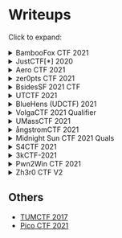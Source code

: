 # Writeups
Click to expand:

<details>
<summary>BambooFox CTF 2021</summary>
<p>

- [Flag Checker](./Writeups/BambooCTF_2021/Flag%20Checker)    Tags: `Verilog`
- [Better Than ASM](./Writeups/BambooCTF_2021/Better%20Than%20ASM)    Tags: `LLVM`

</p>
</details>

<details>
<summary>JustCTF[*] 2020</summary>
<p>

- [That's not crypto](./Writeups/JustCTF_2021/That's%20not%20crypto)    Tags: `Python`
- [reklest](./Writeups/JustCTF_2021/reklest)    Tags: `Rust`, `JavaScript`
- [debug_me_if_you_can](./Writeups/JustCTF_2021/debug_me_if_you_can)    Tags: `ptrace`, `anti-re`
- [Rusty](./Writeups/JustCTF_2021/Rusty)    Tags: `Rust`, `DOS`, `PE file structure`
- [ABNF: grammar is fun](./Writeups/JustCTF_2021/ABNF)    Tags: `Regex in C++`
- [REmap](./Writeups/JustCTF_2021/REmap)    Tags: `Py2exe`, `Anti-Re in python.dll`

</p>
</details>

<details>
<summary>Aero CTF 2021</summary>
<p>

- [Dummyper](./Writeups/AeroCTF_2021/Dummyper)    Tags: `memdump`, `crypto`

</p>
</details>

<details>
<summary>zer0pts CTF 2021</summary>
<p>

- [Infected](./Writeups/zer0ptsCTF_2021/Infected)    Tags: `Character Device`
- [Super Secret Login](./Writeups/zer0ptsCTF_2021/Super%20Secret%20Login)    Tags: `AutoIt`, `Cheat Engine`
- [Syscall 777](./Writeups/zer0ptsCTF_2021/Syscall%20777)    Tags: `syscall`, `SECCOMP`, `BPF`

</p>
</details>

<details>
<summary>BsidesSF 2021 CTF</summary>
<p>

- [Keygenme](./Writeups/BsidesSF_2021/Keygenme)    Tags: `keygen`, `.NET`
- [Relaunch](./Writeups/BsidesSF_2021/Relaunch)    Tags: `Bindiff`

</p>
</details>

<details>
<summary>UTCTF 2021</summary>
<p>

- [UTCTF Adventure ROM Part 3](./Writeups/UTCTF_2021/UTCTF%20Adventure%20ROM%20Part%203)    Tags: `GameBoy`

</p>
</details>


<details>
<summary>BlueHens (UDCTF) 2021</summary>
<p>

- [compUDer](./Writeups/UDCTF(BlueHens)_2021/compUDer)    Tags: `VM`
- [watman](./Writeups/UDCTF(BlueHens)_2021/watman)    Tags: `wasm`
- [Entropy](./Writeups/UDCTF(BlueHens)_2021/Entropy)    Tags: ` `

</p>
</details>

<details>
<summary>VolgaCTF 2021 Qualifier</summary>
<p>

- [Snake](./Writeups/VolgaCTF(Quals)_2021/Snake)    Tags: `wasm`, `game`

</p>
</details>

<details>
<summary>UMassCTF 2021</summary>
<p>

- [Chains](./Writeups/UMassCTF_2021/Chains)    Tags: `ARM`, `optimize me`

</p>
</details>

<details>
<summary>ångstromCTF 2021</summary>
<p>

- [Infinity Gauntlet](./Writeups/AngstormCTF_2021/Infinity%20Gauntlet)    Tags: `PPC`
- [FLag Submission Server](./Writeups/AngstormCTF_2021/Flag%20Submission%20Server)    Tags: `server binary`
- [Lockpicking](./Writeups/AngstormCTF_2021/Lockpicking)    Tags: `virtual lock`
- [Dysfunctional](./Writeups/AngstormCTF_2021/Dysfunctional)    Tags: `dynamic encryption`

</p>
</details>

<details>
<summary>Midnight Sun CTF 2021 Quals</summary>
<p>

- [murmur](./Writeups/Midnight_Sun_CTF_2021_Quals/murmur)    Tags: `hash`
- [Blueberry Pop](./Writeups/Midnight_Sun_CTF_2021_Quals/Blueberry%20pop)    Tags: `time based enc`
- [oVER9000](./Writeups/Midnight_Sun_CTF_2021_Quals/oVER9000)    Tags: `custom stream cipher`

</p>
</details>

<details>
<summary>S4CTF 2021</summary>
<p>

- [RE Diary](./Writeups/S4CTF_2021/RE%20Diary)    Tags: `enc`
- [Water Color](./Writeups/S4CTF_2021/Water%20Color)    Tags: `apk`
- [Dive in to Numbers](./Writeups/S4CTF_2021/Dive%20in%20to%20Numbers)    Tags: `maths`

</p>
</details>

<details>
<summary>3kCTF-2021</summary>
<p>

- [Crackme](./Writeups/3kCTF_2021/Crackme)    Tags: `VM`
- [Layers](./Writeups/3kCTF_2021/Layers)    Tags: `LLVM Obfuscation`
- [Microscopic Revenge](./Writeups/3kCTF_2021/Microscopic%20Revenge)    Tags: `nanomites` , `windows`

</p>
</details>

<details>
<summary>Pwn2Win CTF 2021</summary>
<p>

- [The Return of Too Slow](./Writeups/Pwn2Win_CTF_2021/the_return_of_too_slow)    Tags: `optimize me` , `DOS`

</p>
</details>

<details>
<summary>Zh3r0 CTF V2</summary>
<p>

- [Sabloom Text 6](./Writeups/zh3roCTF_2021/Sabloom_Text_6)    Tags: `app registration`
- [OptimiseMe](./Writeups/zh3roCTF_2021/OptimiseMe)    Tags: `VM` , `optimize me`
- [Pyaz](./Writeups/zh3roCTF_2021/Pyaz)    Tags: `VM` , `ecnrypted layers`

</p>
</details>



## Others ##
- [TUMCTF 2017](./Writeups/TUMCTF_2017/revenge_of_the_zwiebel)
- [Pico CTF 2021](./Writeups/picoCTF_2021)